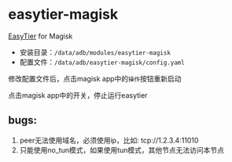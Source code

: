 # easytier-magisk
[EasyTier](https://github.com/EasyTier/EasyTier) for Magisk

- 安装目录：`/data/adb/modules/easytier-magisk`
- 配置文件：`/data/adb/easytier-magisk/config.yaml`

修改配置文件后，点击magisk app中的`操作`按钮重新启动

点击magisk app中的开关，停止运行easytier


## bugs:
1. peer无法使用域名，必须使用ip，比如: tcp://1.2.3.4:11010
2. 只能使用no_tun模式，如果使用tun模式，其他节点无法访问本节点
